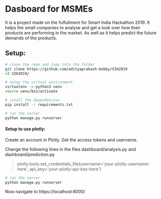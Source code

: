 # Dasboard for MSMEs

It is a project made on the fulfullment for Smart India Hackathon 2019. It helps the small companies to analyse and get a look over how their products are performing in the market. As well as it helps predict the future demands of the products.

## Setup:
```bash
# clone the repo and jump into the folder
git clone https://github.com/adityaprakash-bobby/SIH2019
cd SIH2019/

# setup the virtual environment
virtualenv -p python3 venv
source venv/bin/activate

# intall the dependencies
pip install -r requirements.txt

# run the server
python manage.py runserver
```

#### Setup to use plotly:

Create an account in Plotly. Get the access tokens and username.

Change the following lines in the files dashboard/analysis.py and dashboard/prediction.py

> plotly.tools.set_credentials_file(username='your-plotly-username-here', api_key='your-plotly-api-key-here')


```bash
# run the server
python manage.py runserver
```

Now navigate to https://localhost:8000/
